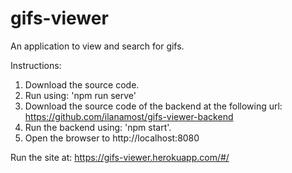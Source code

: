 
# gifs-viewer
An application to view and search for gifs.

Instructions:
1. Download the source code.
2. Run using: 'npm run serve'
3. Download the source code of the backend at the following url: https://github.com/ilanamost/gifs-viewer-backend
4. Run the backend using: 'npm start'.
5. Open the browser to http://localhost:8080

Run the site at:
https://gifs-viewer.herokuapp.com/#/
